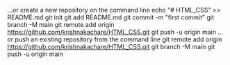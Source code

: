 …or create a new repository on the command line
echo "# HTML_CSS" >> README.md
git init
git add README.md
git commit -m "first commit"
git branch -M main
git remote add origin https://github.com/krishnakachare/HTML_CSS.git
git push -u origin main
…or push an existing repository from the command line
git remote add origin https://github.com/krishnakachare/HTML_CSS.git
git branch -M main
git push -u origin main